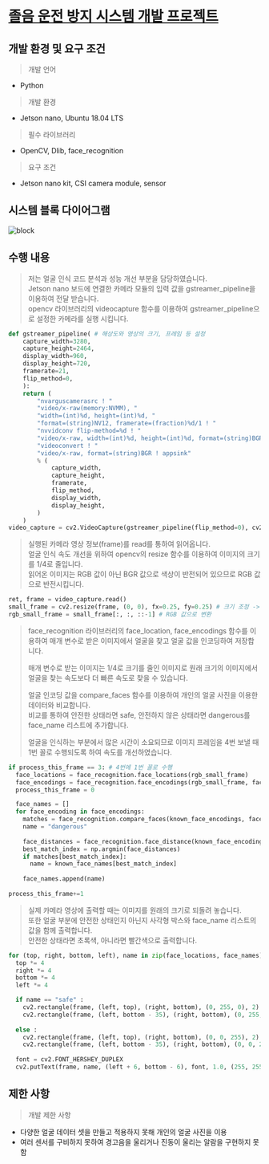 [졸음 운전 방지 시스템 개발 프로젝트](https://github.com/bumi95/Linux/tree/main/Safe_driving_project)
====================================
## 개발 환경 및 요구 조건
> 개발 언어
* Python
> 개발 환경
* Jetson nano, Ubuntu 18.04 LTS
> 필수 라이브러리
* OpenCV, Dlib, face_recognition
> 요구 조건
* Jetson nano kit, CSI camera module, sensor
## 시스템 블록 다이어그램
![block](https://user-images.githubusercontent.com/39798011/123509922-521c2b80-d6b3-11eb-8efe-4097f55a11e9.jpg)

## 수행 내용
> 저는 얼굴 인식 코드 분석과 성능 개선 부분을 담당하였습니다.   
> Jetson nano 보드에 연결한 카메라 모듈의 입력 값을 gstreamer_pipeline을 이용하여 전달 받습니다.   
> opencv 라이브러리의 videocapture 함수를 이용하여 gstreamer_pipeline으로 설정한 카메라를 실행 시킵니다.
```python
def gstreamer_pipeline( # 해상도와 영상의 크기, 프레임 등 설정
    capture_width=3280,
    capture_height=2464,
    display_width=960,
    display_height=720,
    framerate=21,
    flip_method=0,
    ):
    return (
        "nvarguscamerasrc ! "
        "video/x-raw(memory:NVMM), "
        "width=(int)%d, height=(int)%d, "
        "format=(string)NV12, framerate=(fraction)%d/1 ! "
        "nvvidconv flip-method=%d ! "
        "video/x-raw, width=(int)%d, height=(int)%d, format=(string)BGRx ! "
        "videoconvert ! "
        "video/x-raw, format=(string)BGR ! appsink"
        % (
            capture_width,
            capture_height,
            framerate,
            flip_method,
            display_width,
            display_height,
        )
    )
video_capture = cv2.VideoCapture(gstreamer_pipeline(flip_method=0), cv2.CAP_GSTREAMER) # 영상 출력
```
> 실행된 카메라 영상 정보(frame)를 read를 통하여 읽어옵니다.   
> 얼굴 인식 속도 개선을 위하여 opencv의 resize 함수를 이용하여 이미지의 크기를 1/4로 줄입니다.   
> 읽어온 이미지는 RGB 값이 아닌 BGR 값으로 색상이 반전되어 있으므로 RGB 값으로 반전시킵니다.
```python
ret, frame = video_capture.read()
small_frame = cv2.resize(frame, (0, 0), fx=0.25, fy=0.25) # 크기 조정 -> 속도 개선
rgb_small_frame = small_frame[:, :, ::-1] # RGB 값으로 변환
```
> face_recognition 라이브러리의 face_location, face_encodings 함수를 이용하여 매개 변수로 받은 이미지에서 얼굴을 찾고 얼굴 값을 인코딩하여 저장합니다.   
>    
> 매개 변수로 받는 이미지는 1/4로 크기를 줄인 이미지로 원래 크기의 이미지에서 얼굴을 찾는 속도보다 더 빠른 속도로 찾을 수 있습니다.   
>    
> 얼굴 인코딩 값을 compare_faces 함수를 이용하여 개인의 얼굴 사진을 이용한 데이터와 비교합니다.   
> 비교를 통하여 안전한 상태라면 safe, 안전하지 않은 상태라면 dangerous를 face_name 리스트에 추가합니다.   
>    
> 얼굴을 인식하는 부분에서 많은 시간이 소요되므로 이미지 프레임을 4번 보낼 때 1번 꼴로 수행되도록 하여 속도를 개선하였습니다.
```python
if process_this_frame == 3: # 4번에 1번 꼴로 수행
  face_locations = face_recognition.face_locations(rgb_small_frame)
  face_encodings = face_recognition.face_encodings(rgb_small_frame, face_locations)
  process_this_frame = 0

  face_names = []
  for face_encoding in face_encodings:
    matches = face_recognition.compare_faces(known_face_encodings, face_encoding)
    name = "dangerous"
    
    face_distances = face_recognition.face_distance(known_face_encodings, face_encoding)
    best_match_index = np.argmin(face_distances)
    if matches[best_match_index]:
      name = known_face_names[best_match_index]
    
    face_names.append(name)
    
process_this_frame+=1
```
> 실제 카메라 영상에 출력할 때는 이미지를 원래의 크기로 되돌려 놓습니다.   
> 또한 얼굴 부분에 안전한 상태인지 아닌지 사각형 박스와 face_name 리스트의 값을 함께 출력합니다.   
> 안전한 상태라면 초록색, 아니라면 빨간색으로 출력합니다.
```python
for (top, right, bottom, left), name in zip(face_locations, face_names):
  top *= 4
  right *= 4
  bottom *= 4
  left *= 4

  if name == "safe" :
    cv2.rectangle(frame, (left, top), (right, bottom), (0, 255, 0), 2)
    cv2.rectangle(frame, (left, bottom - 35), (right, bottom), (0, 255, 0), cv2.FILLED)
        
  else :
    cv2.rectangle(frame, (left, top), (right, bottom), (0, 0, 255), 2)
    cv2.rectangle(frame, (left, bottom - 35), (right, bottom), (0, 0, 255), cv2.FILLED)
    
  font = cv2.FONT_HERSHEY_DUPLEX
  cv2.putText(frame, name, (left + 6, bottom - 6), font, 1.0, (255, 255, 255), 1)
```
## 제한 사항
> 개발 제한 사항
* 다양한 얼굴 데이터 셋을 만들고 적용하지 못해 개인의 얼굴 사진을 이용
* 여러 센서를 구비하지 못하여 경고음을 울리거나 진동이 울리는 알람을 구현하지 못함





